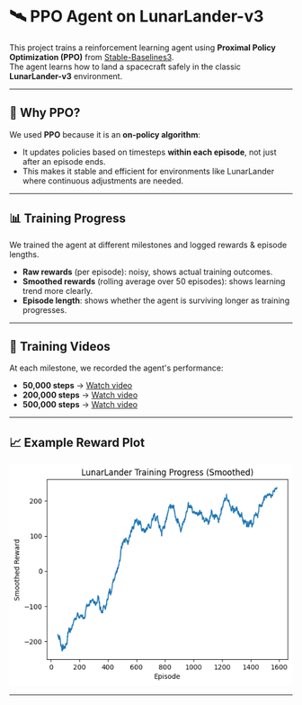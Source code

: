 # 🛰️ PPO Agent on LunarLander-v3

This project trains a reinforcement learning agent using **Proximal Policy Optimization (PPO)** from [Stable-Baselines3](https://github.com/DLR-RM/stable-baselines3).  
The agent learns how to land a spacecraft safely in the classic **LunarLander-v3** environment.

---

## 🎯 Why PPO?
We used **PPO** because it is an **on-policy algorithm**:  
- It updates policies based on timesteps **within each episode**, not just after an episode ends.  
- This makes it stable and efficient for environments like LunarLander where continuous adjustments are needed.

---

## 📊 Training Progress
We trained the agent at different milestones and logged rewards & episode lengths.

- **Raw rewards** (per episode): noisy, shows actual training outcomes.  
- **Smoothed rewards** (rolling average over 50 episodes): shows learning trend more clearly.  
- **Episode length**: shows whether the agent is surviving longer as training progresses.  

---

## 🎥 Training Videos

At each milestone, we recorded the agent's performance:

- **50,000 steps** → [Watch video](./videos/milestone_50000/ppo_lunar_50000.mp4)  
- **200,000 steps** → [Watch video](./videos/milestone_200000/ppo_lunar_200000.mp4)  
- **500,000 steps** → [Watch video](./videos/milestone_500000/ppo_lunar_500000.mp4)  

---

## 📈 Example Reward Plot

![Reward Progress](./plots/smoothed_rewards.png)

---
